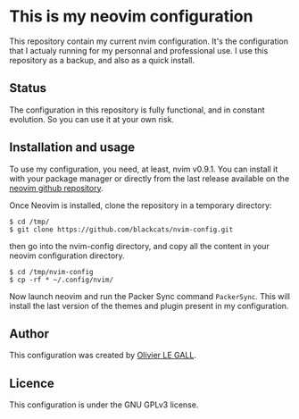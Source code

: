 # This is my neovim configuration

This repository contain my current nvim configuration. 
It's the configuration that I actualy running for my personnal and 
professional use. I use this repository as a backup, and also as a quick 
install.


## Status
The configuration in this repository is fully functional, and in constant 
evolution. So you can use it at your own risk.


## Installation and usage
To use my configuration, you need, at least, nvim v0.9.1. You can install it 
with your package manager or directly from the last release available on the 
[neovim github repository](https://github.com/neovim/neovim).

Once Neovim is installed, clone the repository in a temporary directory:
```
$ cd /tmp/
$ git clone https://github.com/blackcats/nvim-config.git
```
then go into the nvim-config directory, and copy all the content in your 
neovim configuration directory.
```
$ cd /tmp/nvim-config
$ cp -rf * ~/.config/nvim/
```
Now launch neovim and run the Packer Sync command ```PackerSync```. This will 
install the last version of the themes and plugin present in my configuration.


## Author
This configuration was created by [Olivier LE GALL](lgo@black-cats.org).
 

## Licence
This configuration is under the GNU GPLv3 license.

